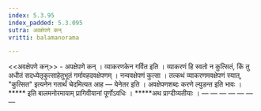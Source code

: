 ```yaml
---
index: 5.3.95
index_padded: 5.3.095
sutra: अवक्षेपणे कन्
vritti: balamanorama

---
```

<<अवक्षेपणे कन्>> - अपक्षेपणे कन् । व्याकरणकेन गर्वित इति । व्याकरणं हि स्वतो न कुत्सितं, किं तु अधीतं सदध्येतृकुत्साहेतुभूतं गर्मावहदवक्षेपणम् । नन्ववक्षेपणं कुत्सा । तत्कथं व्याकरणमवक्षेपणं स्यात्, "कुत्सित" इत्यनेन गतार्थं चेदमित्यत आह — येनेतर इति । अवक्षेपणशब्दः करणे ल्युडन्त इति भावः । ***** इति बालमनोरमायाम् प्रागिवीयानां पूर्णोऽवधिः । *****अथ प्राग्दीव्यतीयाः । —  —  —  —  —  —  — 